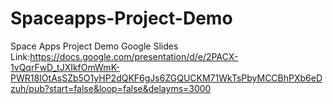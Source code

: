# Spaceapps-Project-Demo
Space Apps Project Demo Google Slides Link:https://docs.google.com/presentation/d/e/2PACX-1vQqrFwD_tJXIkfOmWmK-PWR18IOtAsSZb5O1yHP2dQKF6gJs6ZGQUCKM71WkTsPbyMCCBhPXb6eDzuh/pub?start=false&loop=false&delayms=3000
